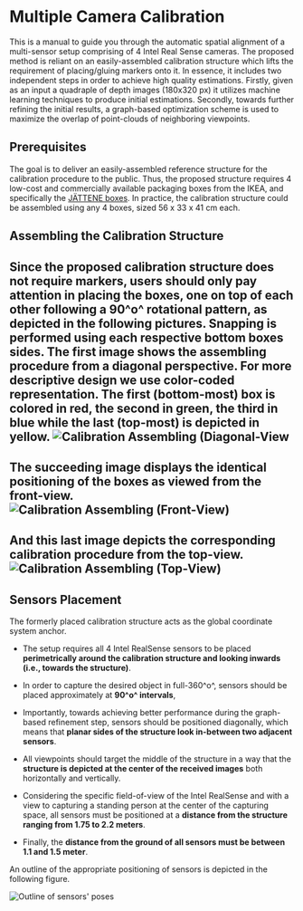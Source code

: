 # Multiple Camera Calibration
This is a manual to guide you through the automatic spatial alignment of a multi-sensor setup comprising of 4 Intel Real Sense cameras. The proposed method is reliant on an easily-assembled calibration structure which lifts the requirement of placing/gluing markers onto it. 
In essence, it includes two independent steps in order to achieve high quality estimations. Firstly, given as an input a quadraple of depth images (180x320 px) it utilizes machine learning techniques to produce initial estimations. Secondly, towards further refining the initial results, a graph-based optimization scheme is used to maximize the overlap of point-clouds of neighboring viewpoints.

## Prerequisites
The goal is to deliver an easily-assembled reference structure for the calibration procedure to the public. Thus, the proposed structure requires 4 low-cost and commercially available packaging boxes from the IKEA, and specifically the [JÄTTENE boxes](https://www.ikea.com/ie/en/products/small-storage-organisers/storage-boxes-baskets/j%C3%A4ttene-packaging-box-brown-art-60047151/). 
In practice, the calibration structure could be assembled using any 4 boxes, sized 56 x 33 x 41 cm each.

## Assembling the Calibration Structure
Since the proposed calibration structure does not require markers, users should only pay attention in placing the boxes, one on top of each other following a 90^o^ rotational pattern, as depicted in the following pictures. Snapping is performed using each respective bottom boxes sides.
The first image shows the assembling procedure from a diagonal perspective. For more descriptive design we use color-coded representation. The first (bottom-most) box is colored in red, the second in green, the third in blue while the last (top-most) is depicted in yellow. 
![Calibration Assembling (Diagonal-View](https://github.com/VCL3D/VolumetricCapture/raw/master/doc/StructureGuideTextureColored.png)
--------------
The succeeding image displays the identical positioning of the boxes as viewed from the front-view.
![Calibration Assembling (Front-View)](https://github.com/VCL3D/VolumetricCapture/raw/master/doc/StructureGuideFront.png)
--------------

And this last image depicts the corresponding calibration procedure from the top-view.
![Calibration Assembling (Top-View)](https://github.com/VCL3D/VolumetricCapture/raw/master/doc/StructureGuideTop.png)
--------------

## Sensors Placement
The formerly placed calibration structure acts as the global coordinate system anchor. 
- The setup requires all 4 Intel RealSense sensors to be placed __perimetrically around the calibration structure and looking inwards (i.e., towards the structure)__. 
- In order to capture the desired object in full-360^o^, sensors should be placed approximately at __90^o^ intervals__,
- Importantly, towards achieving better performance during the graph-based refinement step, sensors should be positioned diagonally, which means that __planar sides of the structure look in-between two adjacent sensors__.
- All viewpoints should target the middle of the structure in a way that the __structure is depicted at the center of the received images__ both horizontally and vertically. 
- Considering the specific field-of-view of the Intel RealSense and with a view to capturing a standing person at the center of the capturing space, all sensors must be positioned at a __distance from the structure ranging from 1.75 to 2.2 meters__.

- Finally, the __distance from the ground of all sensors must be between 1.1 and 1.5 meter__.

An outline of the appropriate positioning of sensors is depicted in the following figure.

![Outline of sensors' poses](https://github.com/VCL3D/VolumetricCapture/raw/master/doc/PosesRealSense.png)
